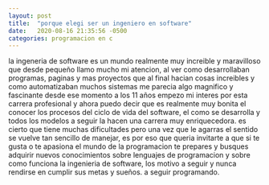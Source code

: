 ```yaml
---
layout: post
title:  "porque elegi ser un ingeniero en software"
date:   2020-08-16 21:35:56 -0500
categories: programacion en c
---
```


la ingeneria de software es un mundo realmente muy increible y maravilloso que desde pequeño llamo mucho mi atencion,
al ver como desarrollaban programas, paginas y mas proyectos que al final hacian cosas increibles y como automatizaban
muchos sistemas me parecia algo magnifico y fascinante desde ese momento a los 11 años empezo mi interes por esta
carrera profesional y ahora puedo decir que es realmente muy bonita el conocer los procesos del ciclo de vida del software,
el como se desarrolla y todos los modelos a seguir la hacen una carrera muy enriquecedora.
es cierto que tiene muchas dificultades pero una vez que le agarras el sentido se vuelve tan sencillo de manejar,
es por eso que queria invitarte a que si te gusta o te apasiona el mundo de la programacion te prepares y busques
adquirir nuevos conocimientos sobre lenguajes de programacion y sobre como funciona la ingenieria de software,
los motivo a seguir y nunca rendirse en cumplir sus metas y sueños. a seguir programando.
